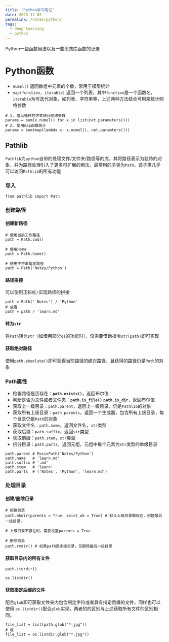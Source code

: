 ```yaml
---
title: 'Python学习笔记'
date: 2023-11-02
permalink: /notes/python/
tags:
  - deep learning
  - python
---
```


Python一些函数用法以及一些高效库函数的记录

# Python函数

- `numel()` 返回数组中元素的个数，常用于模型统计
- `map(function, iterable)` 返回一个列表，其中`function`是一个函数名，`iterable`为可迭代对象，如列表、字符串等，上述两种方法结合可用来统计网络参数

```
# 1. 借助循环的方式统计网络参数
params = sum(x.numel() for x in list(net.parameters()))
# 2. 使用map函数统计
params = sum(map(lambda x: x.numel(), net.paramters()))
```

## Pathlib

`Pathlib`为`python`自带的处理文件/文件夹/路径等的库，其将路径表示为独特的对象，并为路径处理引入了更多可扩展的用法，最常用的子类为`Path`，该子类几乎可以访问`Pathlib`的所有功能

### 导入

```
from pathlib import Path
```

### 创建路径

#### 创建新路径

```
# 使用当前工作路径
path = Path.cwd()

# 使用Home
path = Path.home()

# 使用字符串指定路径
path = Path('Notes/Python')
```

#### 路径拼接

可以使用正斜杠`/`实现路径的拼接

```
path = Path(' Notes') / 'Python'
# 或者
path = path / 'learn.md'
```

#### 转为`str`

将`Path`转为`str`（如借用部分`os`的功能时），仅需要借助指令`str(path)`即可实现

#### 获取绝对路径

使用`path.absolute()`即可获得当前路径的绝对路径，且获得的路径仍是`Path`的对象

### Path属性

- 检查路径是否存在：**`path.exists()`**，返回布尔值
- 判断是否为文件或者文件夹：**`path.is_file()`** **`path.is_dir`**，返回布尔值
- 获取上一级目录：`path.parent`，返回上一级目录，仍是`Pathlib`的对象
- 获取所有上级目录：`path.parents`，返回一个生成器，包含所有上级目录，每个目录仍是`Path`的对象
- 获取文件名：`path.name`，返回文件名，`str`类型
- 获取后缀：`path.suffix`，返回`str`类型
- 获取前缀：`path.stem`，`str`类型
- 拆分目录：`path.parts`，返回元组，元组中每个元素为`str`类型的单级目录

```
path.parent # PosixPath('Notes/Python')
path.name   # 'learn.md'
path.suffix # '.md'
path.stem   # 'learn'
path.parts  # ('Notes', 'Python', 'learn.md')
```

### 处理目录

#### 创建/删除目录

```
# 创建目录
path.mkdir(parents = True, exist_ok = True) # 默认上级目录都存在，创建最后一级目录，
																					 # 上级目录不存在时，需要设置parents = True

# 删除目录
path.rmdir() # 如果path是多级目录，仅删除最后一级目录
```

#### 获取目录内的所有文件

`path.iterdir()`

`os.listdir()`

#### 获取指定后缀的文件

配合`glob`即可获取文件夹内包含制定字符或者具有指定后缀的文件，同样也可以使用 `os.listdir()`配合`glob`实现，两者的的区别与上述获取所有文件的区别相同。

```
file_list = list(path.glob("*.jpg"))
# 或
file_list = os.listdir.glob("*.jpg"))
```

